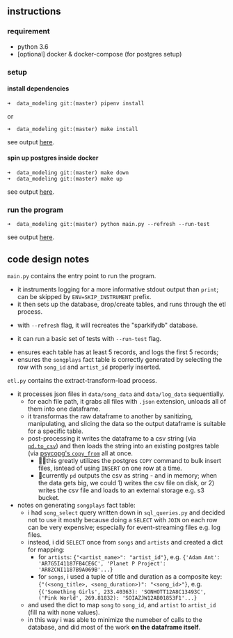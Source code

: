 ## instructions

### requirement
- python 3.6
- [optional] docker & docker-compose (for postgres setup)

### setup

#### install dependencies
```
➜  data_modeling git:(master) pipenv install
```

or
```
➜  data_modeling git:(master) make install
```

see output [here](https://gist.github.com/pwen/dba568665552fdde63b50b7e3860a5ef).

#### spin up postgres inside docker
```
➜  data_modeling git:(master) make down
➜  data_modeling git:(master) make up
```

see output [here](https://gist.github.com/pwen/ca8cb2255ab3ff5d8a32127f8a0e1cab).

### run the program

```
➜  data_modeling git:(master) python main.py --refresh --run-test
```

see output [here](https://gist.github.com/pwen/847233b4237d2a4c11c93c6482b6bb15).

## code design notes

`main.py` contains the entry point to run the program.
- it instruments logging for a more informative stdout output than `print`; can be skipped by `ENV=SKIP_INSTRUMENT` prefix.
- it then sets up the database, drop/create tables, and runs through the etl process.
 * with `--refresh` flag, it will recreates the "sparkifydb" database.
- it can run a basic set of tests with `--run-test` flag.
 * ensures each table has at least 5 records, and logs the first 5 records;
 * ensures the `songplays` fact table is correctly generated by selecting the row with `song_id` and `artist_id` properly inserted.

`etl.py` contains the extract-transform-load process. 
- it processes json files in `data/song_data` and `data/log_data` sequentially.
  * for each file path, it grabs all files with `.json` extension, unloads all of them into one dataframe.
  * it transformas the raw dataframe to another by sanitizing, manipulating, and slicing the data so the output dataframe is suitable for a specific table.
  * post-processing it writes the dataframe to a csv string (via [`pd.to_csv`](https://pandas.pydata.org/pandas-docs/stable/reference/api/pandas.DataFrame.to_csv.html)) and then loads the string into an existing postgres table (via [psycopg's `copy_from`](http://initd.org/psycopg/docs/cursor.html#cursor.copy_from) all at once. 
    * 👌🏼this greatly utilizes the postgres `COPY` command to bulk insert files, isntead of using `INSERT` on one row at a time.
    * 🤔currently `pd` outputs the csv as string - and in memory; when the data gets big, we could 1) writes the csv file on disk, or 2) writes the csv file and loads to an external storage e.g. s3 bucket.
- notes on generating `songplays` fact table:
  * i had `song_select` query written down in `sql_queries.py` and decided not to use it mostly because doing a `SELECT` with `JOIN` on each row can be very expensive; especially for event-streaming files e.g. log files. 
  * instead, i did `SELECT` once from `songs` and `artists` and created a dict for mapping:
    * for `artists`: `{"<artist_name>": "artist_id"}`, e.g. `{'Adam Ant': 'AR7G5I41187FB4CE6C', 'Planet P Project': 'AR8ZCNI1187B9A069B'...}`
    * for `songs`, i used a tuple of title and duration as a composite key: `{"(<song_title>, <song_duration>)": "<song_id>"}`, e.g. `{('Something Girls', 233.40363): 'SONHOTT12A8C13493C', ('Pink World', 269.81832): 'SOIAZJW12AB01853F1'...}`
  * and used the dict to map `song` to `song_id`, and `artist` to `artist_id` (fill na with none values).
  * in this way i was able to minimize the numeber of calls to the database, and did most of the work **on the dataframe itself**. 
